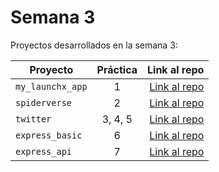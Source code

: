 
# Semana 3 

Proyectos desarrollados en la semana 3:

| Proyecto | Práctica | Link al repo |
| ------------- |:-------------:| -----:|
|`my_launchx_app`|1|[Link al repo](https://github.com/JulnCaraveo/my_launchx_app.git)|
|`spiderverse`|2|[Link al repo](https://github.com/JulnCaraveo/spiderverse)|
|`twitter`|3, 4, 5|[Link al repo](https://github.com/JulnCaraveo/twitter)|
|`express_basic`|6|[Link al repo](https://github.com/LaunchX-InnovaccionVirtual/MissionNodeJS)|
|`express_api`|7|[Link al repo](https://github.com/LaunchX-InnovaccionVirtual/MissionNodeJS)|